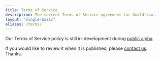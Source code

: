 ```yaml
---
title: Terms of Service
description: The current Terms of Service agreement for Guildflow.
layout: "single-basic"
aliases: /terms/
---
```


Our Terms of Service policy is still in-development during [public alpha](/public-alpha).

If you would like to review it when it is published, please [contact us](/contact). Thanks.